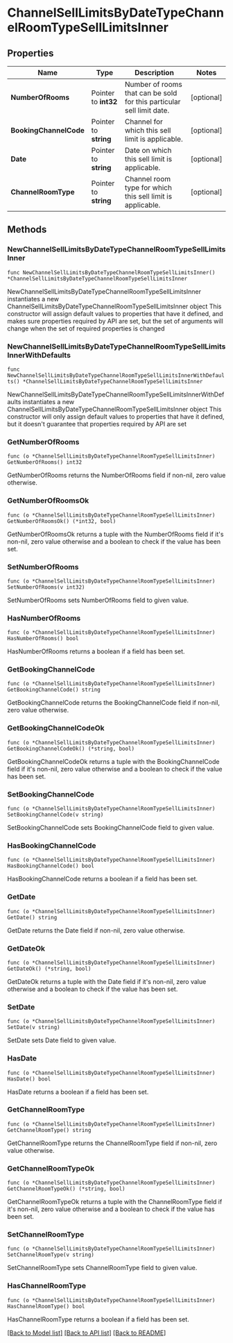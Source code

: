 # ChannelSellLimitsByDateTypeChannelRoomTypeSellLimitsInner

## Properties

Name | Type | Description | Notes
------------ | ------------- | ------------- | -------------
**NumberOfRooms** | Pointer to **int32** | Number of rooms that can be sold for this particular sell limit date. | [optional] 
**BookingChannelCode** | Pointer to **string** | Channel for which this sell limit is applicable. | [optional] 
**Date** | Pointer to **string** | Date on which this sell limit is applicable. | [optional] 
**ChannelRoomType** | Pointer to **string** | Channel room type for which this sell limit is applicable. | [optional] 

## Methods

### NewChannelSellLimitsByDateTypeChannelRoomTypeSellLimitsInner

`func NewChannelSellLimitsByDateTypeChannelRoomTypeSellLimitsInner() *ChannelSellLimitsByDateTypeChannelRoomTypeSellLimitsInner`

NewChannelSellLimitsByDateTypeChannelRoomTypeSellLimitsInner instantiates a new ChannelSellLimitsByDateTypeChannelRoomTypeSellLimitsInner object
This constructor will assign default values to properties that have it defined,
and makes sure properties required by API are set, but the set of arguments
will change when the set of required properties is changed

### NewChannelSellLimitsByDateTypeChannelRoomTypeSellLimitsInnerWithDefaults

`func NewChannelSellLimitsByDateTypeChannelRoomTypeSellLimitsInnerWithDefaults() *ChannelSellLimitsByDateTypeChannelRoomTypeSellLimitsInner`

NewChannelSellLimitsByDateTypeChannelRoomTypeSellLimitsInnerWithDefaults instantiates a new ChannelSellLimitsByDateTypeChannelRoomTypeSellLimitsInner object
This constructor will only assign default values to properties that have it defined,
but it doesn't guarantee that properties required by API are set

### GetNumberOfRooms

`func (o *ChannelSellLimitsByDateTypeChannelRoomTypeSellLimitsInner) GetNumberOfRooms() int32`

GetNumberOfRooms returns the NumberOfRooms field if non-nil, zero value otherwise.

### GetNumberOfRoomsOk

`func (o *ChannelSellLimitsByDateTypeChannelRoomTypeSellLimitsInner) GetNumberOfRoomsOk() (*int32, bool)`

GetNumberOfRoomsOk returns a tuple with the NumberOfRooms field if it's non-nil, zero value otherwise
and a boolean to check if the value has been set.

### SetNumberOfRooms

`func (o *ChannelSellLimitsByDateTypeChannelRoomTypeSellLimitsInner) SetNumberOfRooms(v int32)`

SetNumberOfRooms sets NumberOfRooms field to given value.

### HasNumberOfRooms

`func (o *ChannelSellLimitsByDateTypeChannelRoomTypeSellLimitsInner) HasNumberOfRooms() bool`

HasNumberOfRooms returns a boolean if a field has been set.

### GetBookingChannelCode

`func (o *ChannelSellLimitsByDateTypeChannelRoomTypeSellLimitsInner) GetBookingChannelCode() string`

GetBookingChannelCode returns the BookingChannelCode field if non-nil, zero value otherwise.

### GetBookingChannelCodeOk

`func (o *ChannelSellLimitsByDateTypeChannelRoomTypeSellLimitsInner) GetBookingChannelCodeOk() (*string, bool)`

GetBookingChannelCodeOk returns a tuple with the BookingChannelCode field if it's non-nil, zero value otherwise
and a boolean to check if the value has been set.

### SetBookingChannelCode

`func (o *ChannelSellLimitsByDateTypeChannelRoomTypeSellLimitsInner) SetBookingChannelCode(v string)`

SetBookingChannelCode sets BookingChannelCode field to given value.

### HasBookingChannelCode

`func (o *ChannelSellLimitsByDateTypeChannelRoomTypeSellLimitsInner) HasBookingChannelCode() bool`

HasBookingChannelCode returns a boolean if a field has been set.

### GetDate

`func (o *ChannelSellLimitsByDateTypeChannelRoomTypeSellLimitsInner) GetDate() string`

GetDate returns the Date field if non-nil, zero value otherwise.

### GetDateOk

`func (o *ChannelSellLimitsByDateTypeChannelRoomTypeSellLimitsInner) GetDateOk() (*string, bool)`

GetDateOk returns a tuple with the Date field if it's non-nil, zero value otherwise
and a boolean to check if the value has been set.

### SetDate

`func (o *ChannelSellLimitsByDateTypeChannelRoomTypeSellLimitsInner) SetDate(v string)`

SetDate sets Date field to given value.

### HasDate

`func (o *ChannelSellLimitsByDateTypeChannelRoomTypeSellLimitsInner) HasDate() bool`

HasDate returns a boolean if a field has been set.

### GetChannelRoomType

`func (o *ChannelSellLimitsByDateTypeChannelRoomTypeSellLimitsInner) GetChannelRoomType() string`

GetChannelRoomType returns the ChannelRoomType field if non-nil, zero value otherwise.

### GetChannelRoomTypeOk

`func (o *ChannelSellLimitsByDateTypeChannelRoomTypeSellLimitsInner) GetChannelRoomTypeOk() (*string, bool)`

GetChannelRoomTypeOk returns a tuple with the ChannelRoomType field if it's non-nil, zero value otherwise
and a boolean to check if the value has been set.

### SetChannelRoomType

`func (o *ChannelSellLimitsByDateTypeChannelRoomTypeSellLimitsInner) SetChannelRoomType(v string)`

SetChannelRoomType sets ChannelRoomType field to given value.

### HasChannelRoomType

`func (o *ChannelSellLimitsByDateTypeChannelRoomTypeSellLimitsInner) HasChannelRoomType() bool`

HasChannelRoomType returns a boolean if a field has been set.


[[Back to Model list]](../README.md#documentation-for-models) [[Back to API list]](../README.md#documentation-for-api-endpoints) [[Back to README]](../README.md)


